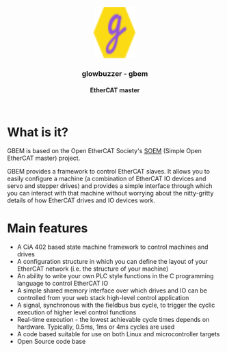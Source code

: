 <div align="center">
<a href="https://www.glowbuzzer.com">
    <img src="images/tiny-logo.svg" alt="Logo" width="100" height="120">
  </a>
<h3 align="center">glowbuzzer - gbem</h3>
  <h4 align="center">
    <b>EtherCAT master</b>
    <br />
    <br />
    <br />
  </h4>
</div>


# What is it?
GBEM is based on the Open EtherCAT Society's [SOEM](https://github.com/OpenEtherCATsociety/SOEM) (Simple Open EtherCAT master) project.

GBEM provides a framework to control EtherCAT slaves. It allows you to easily configure a machine (a combination of EtherCAT IO devices and servo and stepper drives) and provides a simple interface through which you can interact with that machine without worrying about the nitty-gritty details of how EtherCAT drives and IO devices work.

# Main features
* A CiA 402 based state machine framework to control machines and drives
* A configuration structure in which you can define the layout of your EtherCAT network (i.e. the structure of your machine)
* An ability to write your own PLC style functions in the C programming language to control EtherCAT IO
* A simple shared memory interface over which drives and IO can be controlled from your web stack high-level control application
* A signal, synchronous with the fieldbus bus cycle, to trigger the cyclic execution of higher level control functions
* Real-time execution - the lowest achievable cycle times depends on hardware. Typically, 0.5ms, 1ms or 4ms cycles are used
* A code based suitable for use on both Linux and microcontroller targets
* Open Source code base
